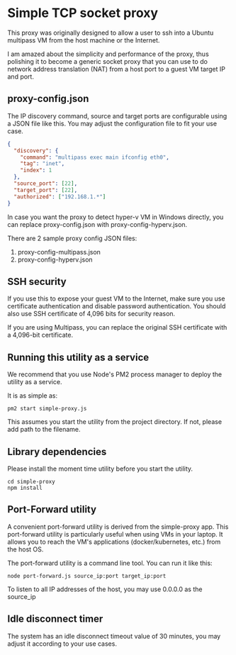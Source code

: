 # Simple TCP socket proxy

This proxy was originally designed to allow a user to ssh into a Ubuntu multipass VM from the host machine or the Internet.

I am amazed about the simplicity and performance of the proxy, thus polishing it to become a generic socket proxy that you can use to do network address translation (NAT) from a host port to a guest VM target IP and port.

## proxy-config.json

The IP discovery command, source and target ports are configurable using a JSON file like this. You may adjust the configuration file to fit your use case.

```json
{
  "discovery": {
    "command": "multipass exec main ifconfig eth0",
    "tag": "inet",
    "index": 1
  },
  "source_port": [22],
  "target_port": [22],
  "authorized": ["192.168.1.*"]
}
```

In case you want the proxy to detect hyper-v VM in Windows directly, you can replace proxy-config.json with proxy-config-hyperv.json.

There are 2 sample proxy config JSON files:

1. proxy-config-multipass.json
2. proxy-config-hyperv.json

## SSH security

If you use this to expose your guest VM to the Internet, make sure you use certificate authentication and disable password authentication. You should also use SSH certificate of 4,096 bits for security reason.

If you are using Multipass, you can replace the original SSH certificate with a 4,096-bit certificate.

## Running this utility as a service

We recommend that you use Node's PM2 process manager to deploy the utility as a service.

It is as simple as:

```
pm2 start simple-proxy.js
```
This assumes you start the utility from the project directory. If not, please add path to the filename.

## Library dependencies

Please install the moment time utility before you start the utility.

```
cd simple-proxy
npm install
```

## Port-Forward utility

A convenient port-forward utility is derived from the simple-proxy app.
This port-forward utility is particularly useful when using VMs in your laptop.
It allows you to reach the VM's applications (docker/kubernetes, etc.) from the host OS.

The port-forward utility is a command line tool. You can run it like this:

```
node port-forward.js source_ip:port target_ip:port
```
To listen to all IP addresses of the host, you may use 0.0.0.0 as the source_ip


## Idle disconnect timer

The system has an idle disconnect timeout value of 30 minutes, you may adjust it according to your use cases.
